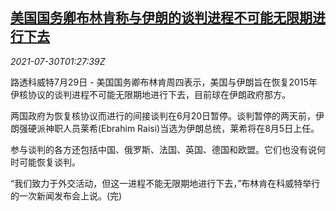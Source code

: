 <!--1627608663000-->
[美国国务卿布林肯称与伊朗的谈判进程不可能无限期进行下去](https://cn.reuters.com/article/us-blinken-iran-talk-0730-idCNKBS2F004F)
------

<div><i>2021-07-30T01:27:39Z</i></div><p>路透科威特7月29日 - 美国国务卿布林肯周四表示，美国与伊朗旨在恢复2015年伊核协议的谈判进程不可能无限期地进行下去，目前球在伊朗政府那方。</p><p>两国政府为恢复核协议而进行的间接谈判在6月20日暂停。谈判暂停的两天前，伊朗强硬派神职人员莱希(Ebrahim Raisi)当选为伊朗总统，莱希将在8月5日上任。</p><p>参与谈判的各方还包括中国、俄罗斯、法国、英国、德国和欧盟。它们也没有说何时可能恢复谈判。</p><p>“我们致力于外交活动，但这一进程不能无限期地进行下去，”布林肯在科威特举行的一次新闻发布会上说。(完)</p>
